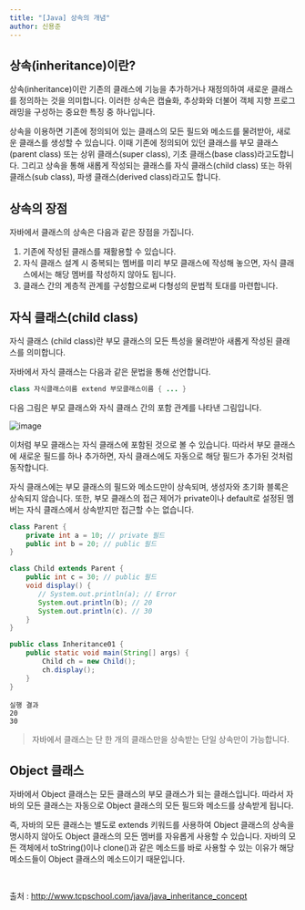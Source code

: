 ```yaml
---
title: "[Java] 상속의 개념"
author: 신용준
---
```


## 상속(inheritance)이란?
상속(inheritance)이란 기존의 클래스에 기능을 추가하거나 재정의하여 새로운 클래스를 정의하는 것을 의미합니다.
이러한 상속은 캡슐화, 추상화와 더불어 객체 지향 프로그래밍을 구성하는 중요한 특징 중 하나입니다.

상속을 이용하면 기존에 정의되어 있는 클래스의 모든 필드와 메소드를 물려받아, 새로운 클래스를 생성할 수 있습니다.
이때 기존에 정의되어 있던 클래스를 부모 클래스(parent class) 또는 상위 클래스(super class), 기초 클래스(base class)라고도합니다.
그리고 상속을 통해 새롭게 작성되는 클래스를 자식 클래스(child class) 또는 하위 클래스(sub class), 파생 클래스(derived class)라고도 합니다.

## 상속의 장점
자바에서 클래스의 상속은 다음과 같은 장점을 가집니다.

1. 기존에 작성된 클래스를 재활용할 수 있습니다.
2. 자식 클래스 설계 시 중복되는 멤버를 미리 부모 클래스에 작성해 놓으면, 자식 클래스에서는 해당 멤버를 작성하지 않아도 됩니다.
3. 클래스 간의 계층적 관계를 구성함으로써 다형성의 문법적 토대를 마련합니다.

## 자식 클래스(child class)
자식 클래스 (child class)란 부모 클래스의 모든 특성을 물려받아 새롭게 작성된 클래스를 의미합니다.

자바에서 자식 클래스는 다음과 같은 문법을 통해 선언합니다.

```java
class 자식클래스이름 extend 부모클래스이름 { ... }
```

다음 그림은 부모 클래스와 자식 클래스 간의 포함 관계를 나타낸 그림입니다.

![image](https://user-images.githubusercontent.com/63823237/105988973-cc845780-60e3-11eb-8565-38e1da62d28b.png)

이처럼 부모 클래스는 자식 클래스에 포함된 것으로 볼 수 있습니다.
따라서 부모 클래스에 새로운 필드를 하나 추가하면, 자식 클래스에도 자동으로 해당 필드가 추가된 것처럼 동작합니다.

자식 클래스에는 부모 클래스의 필드와 메소드만이 상속되며, 생성자와 초기화 블록은 상속되지 않습니다.
또한, 부모 클래스의 접근 제어가 private이나 default로 설정된 멤버는 자식 클래스에서 상속받지만 접근할 수는 없습니다.

```java
class Parent {
    private int a = 10; // private 필드
    public int b = 20; // public 필드
}

class Child extends Parent {
    public int c = 30; // public 필드
    void display() {
       // System.out.println(a); // Error
       System.out.println(b); // 20
       System.out.println(c). // 30
    }
}

public class Inheritance01 {
    public static void main(String[] args) {
        Child ch = new Child();
        ch.display();
    }
}
```

```
실행 결과
20
30
```

>자바에서 클래스는 단 한 개의 클래스만을 상속받는 단일 상속만이 가능합니다.

## Object 클래스
자바에서 Object 클래스는 모든 클래스의 부모 클래스가 되는 클래스입니다.
따라서 자바의 모든 클래스는 자동으로 Object 클래스의 모든 필드와 메소드를 상속받게 됩니다.

즉, 자바의 모든 클래스는 별도로 extends 키워드를 사용하여 Object 클래스의 상속을 명시하지 않아도 Object 클래스의 모든 멤버를 자유롭게 사용할 수 있습니다.
자바의 모든 객체에서 toString()이나 clone()과 같은 메소드를 바로 사용할 수 있는 이유가 해당 메소드들이 Object 클래스의 메소드이기 때문입니다.

<br>

출처 : http://www.tcpschool.com/java/java_inheritance_concept